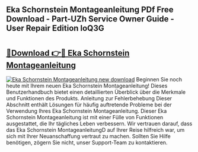## Eka Schornstein Montageanleitung PDf Free Download - Part-UZh Service Owner Guide - User Repair Edition loQ3G

# <h2><a href="http://df7g383.blite.top/?on=Eka+Schornstein+Montageanleitung">🔗Download 👉🔴 Eka Schornstein Montageanleitung</a></h2>

[![Eka Schornstein Montageanleitung new download](https://i.imgur.com/lujVjoI.png)](http://df7g383.blite.top/?on=Eka+Schornstein+Montageanleitung)
Beginnen Sie noch heute mit Ihrem neuen Eka Schornstein Montageanleitung! Dieses Benutzerhandbuch bietet einen detaillierten Überblick über die Merkmale und Funktionen des Produkts. Anleitung zur Fehlerbehebung Dieser Abschnitt enthält Lösungen für häufig auftretende Probleme bei der Verwendung Ihres Eka Schornstein Montageanleitung. Dieser Eka Schornstein Montageanleitung ist mit einer Fülle von Funktionen ausgestattet, die Ihr tägliches Leben verbessern. Wir vertrauen darauf, dass das Eka Schornstein MontageanleitungD auf Ihrer Reise hilfreich war, um sich mit Ihrer Neuanschaffung vertraut zu machen. Sollten Sie Hilfe benötigen, zögern Sie nicht, unser Support-Team zu kontaktieren.

